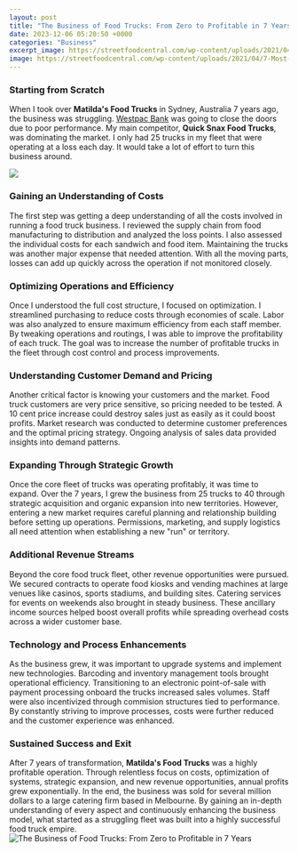 ```yaml
---
layout: post
title: "The Business of Food Trucks: From Zero to Profitable in 7 Years"
date: 2023-12-06 05:20:50 +0000
categories: "Business"
excerpt_image: https://streetfoodcentral.com/wp-content/uploads/2021/04/7-Most-Profitable-Food-Truck-Items.jpg
image: https://streetfoodcentral.com/wp-content/uploads/2021/04/7-Most-Profitable-Food-Truck-Items.jpg
---
```


### Starting from Scratch
When I took over **Matilda's Food Trucks** in Sydney, Australia 7 years ago, the business was struggling. [Westpac Bank](https://fistore.mysenprints.com/collection/akbar) was going to close the doors due to poor performance. My main competitor, **Quick Snax Food Trucks**, was dominating the market. I only had 25 trucks in my fleet that were operating at a loss each day. It would take a lot of effort to turn this business around.

![](https://www.pointfranchise.co.uk/images/zoom/articles/food-truck-franchises.jpg)
### Gaining an Understanding of Costs
The first step was getting a deep understanding of all the costs involved in running a food truck business. I reviewed the supply chain from food manufacturing to distribution and analyzed the loss points. I also assessed the individual costs for each sandwich and food item. Maintaining the trucks was another major expense that needed attention. With all the moving parts, losses can add up quickly across the operation if not monitored closely.
### Optimizing Operations and Efficiency 
Once I understood the full cost structure, I focused on optimization. I streamlined purchasing to reduce costs through economies of scale. Labor was also analyzed to ensure maximum efficiency from each staff member. By tweaking operations and routings, I was able to improve the profitability of each truck. The goal was to increase the number of profitable trucks in the fleet through cost control and process improvements.
### Understanding Customer Demand and Pricing
Another critical factor is knowing your customers and the market. Food truck customers are very price sensitive, so pricing needed to be tested. A 10 cent price increase could destroy sales just as easily as it could boost profits. Market research was conducted to determine customer preferences and the optimal pricing strategy. Ongoing analysis of sales data provided insights into demand patterns.
### Expanding Through Strategic Growth 
Once the core fleet of trucks was operating profitably, it was time to expand. Over the 7 years, I grew the business from 25 trucks to 40 through strategic acquisition and organic expansion into new territories. However, entering a new market requires careful planning and relationship building before setting up operations. Permissions, marketing, and supply logistics all need attention when establishing a new "run" or territory. 
### Additional Revenue Streams
Beyond the core food truck fleet, other revenue opportunities were pursued. We secured contracts to operate food kiosks and vending machines at large venues like casinos, sports stadiums, and building sites. Catering services for events on weekends also brought in steady business. These ancillary income sources helped boost overall profits while spreading overhead costs across a wider customer base.
### Technology and Process Enhancements 
As the business grew, it was important to upgrade systems and implement new technologies. Barcoding and inventory management tools brought operational efficiency. Transitioning to an electronic point-of-sale with payment processing onboard the trucks increased sales volumes. Staff were also incentivized through commision structures tied to performance. By constantly striving to improve processes, costs were further reduced and the customer experience was enhanced.
### Sustained Success and Exit
After 7 years of transformation, **Matilda's Food Trucks** was a highly profitable operation. Through relentless focus on costs, optimization of systems, strategic expansion, and new revenue opportunities, annual profits grew exponentially. In the end, the business was sold for several million dollars to a large catering firm based in Melbourne. By gaining an in-depth understanding of every aspect and continuously enhancing the business model, what started as a struggling fleet was built into a highly successful food truck empire.
![The Business of Food Trucks: From Zero to Profitable in 7 Years](https://streetfoodcentral.com/wp-content/uploads/2021/04/7-Most-Profitable-Food-Truck-Items.jpg)